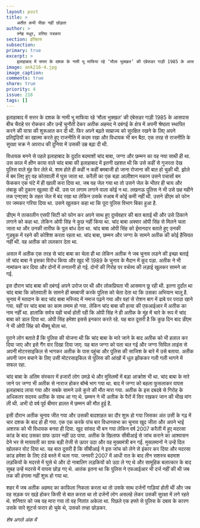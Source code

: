 ```yaml
---
layout: post
title: >
    अतीत कभी पीछा नहीं छोड़ता
author: >
    स्नेह मधुर, वरिष्ठ पत्रकार
section: इतिहास
subsection:
primary: true
excerpt: >
    इलाहाबाद में सत्तर के दशक के नामी भू माफिया रहे ‘मौला भुक्खल’ की एंबेसडर गाड़ी 1985 के आसपास बीच चैराहे पर रोककर और उन्हें चुनौती देकर अतीक अहमद ने दबंगई के क्षेत्र में अपनी श्रेष्ठता स्थापित करने की यात्रा की शुरूआत कर दी थी.
image: ank216-4.jpg
image_caption: 
comments: true
share: true
priority: 4
issue: 216
tags: []
---
```


इलाहाबाद में सत्तर के दशक के नामी भू माफिया रहे ‘मौला भुक्खल’ की एंबेसडर गाड़ी 1985 के आसपास बीच चैराहे पर रोककर और उन्हें चुनौती देकर अतीक अहमद ने दबंगई के क्षेत्र में अपनी श्रेष्ठता स्थापित करने की यात्रा की शुरूआत कर दी थी. फिर अपने बढ़ते साम्राज्य को सुरक्षित रखने के लिए अपने प्रतिद्वंदियों का खात्मा करते हुए राजनीति में कदम रखा और विधायक भी बन बैठा. एक तरह से राजनीति के सुरक्षा चक्र ने अपराध की दुनिया में उसकी उम्र बढ़ा दी थी.

विधायक बनने से पहले इलाहाबाद के दुर्दांत बदमाशों चांद बाबा, जग्गा और छम्मन का वह नया साथी ही था. उस काल में क्षीण काया वाले चांद बाबा की इलाहाबाद में इतनी दहशत थी कि उसे कहीं से गुजरता देख पुलिस वाले मुंह फेर लेते थे. शाम होते ही कहीं न कहीं बमबाजी हो जाना रोजाना की बात हो चुकी थी. झोले में बम लिए हुए वह कोतवाली में घुस जाता था. करैली का एक बड़ा आलीशान मकान उसने पचासों बम फेंककर एक घंटे में ही खाली करा दिया था. जब वह जेल गया था तो उसने जेल के भीतर ही चाय और तंबाकू की दुकान खुलवा दी थी. उस पर लगाम लगाने वाला कोई न था. लखनऊ पुलिस ने भी उसे छह महीने तक एनएसए के तहत जेल में बंद रखा था लेकिन उसके रुआब में कोई कमी नहीं थी. उसने डीएम को फोन पर जमकर गरिया दिया था. उसने खुलकर कहा था कि पूरा पुलिस विभाग बिका हुआ है.

डीएम ने तत्कालीन एसपी सिटी को फोन कर अपने साथ हुए दुर्व्यवहार की बात बताई थी और उसे ठिकाने लगाने को कहा था. लेकिन ओपी सिंह ने कुछ नहीं किया था. चांद बाबा अक्सर ओपी सिंह से मिलने चला जाता था और उनकी तारीफ के पुल बांध देता था. चांद बाबा ओपी सिंह को ईमानदार बताते हुए उनकी गुडबुक में रहने की कोशिश करता रहता था. चांद बाबा, छम्मन और जग्गा के सामने अतीक की कोई हैसियत नहीं थी. वह अतीक को ललकार देता था.

असल में अतीक एक तरह से चांद बाबा का चेला ही था लेकिन अतीक ने जब चुनाव लडने की इच्छा बताई तो चांद बाबा ने इसका विरोध किया और खुद भी 1989 के चुनाव के मैदान में कूद पड़ा. अतीक ने भी नामांकन कर दिया और दोनों में तनातनी हो गई. दोनों की गिरोह पर वर्चस्व की लड़ाई खुलकर सामने आ गई.

इस दौरान चांद बाबा की दबंगई अपने उरोज पर थी और लोकप्रियता भी आसमान छू रही थी. इतना दुर्दांत था चांद बाबा कि कोतवाली के सामने ही बमबाजी करके पुलिस को चेता देता था कि उसका अभियान चालू है. चुनाव में मतदान के बाद चांद बाबा मस्जिद में नमाज पढ़ने गया और वहां से रोशन बाग में ढाबे पर पराठा खाने गया. वहीं पर चांद बाबा का काम तमाम हो गया. लेकिन चांद बाबा की हत्या की एफआईआर में अतीक का नाम नहीं था. हालांकि सर्वत्र यही चर्चा होती रही कि ओपी सिंह ने ही अतीक के मुंह में चारे के रूप में चांद बाबा को डाल दिया था. ओपी सिंह हमेशा इससे इनकार करते रहे. यह बात दूसरी है कि कुछ दिन बाद डीएम ने भी ओपी सिंह को थैंक्यू बोला था.

पुराने लोग बताते हैं कि पुलिस की योजना थी कि चांद बाबा के मारे जाने के बाद अतीक को भी हलाल कर दिया जाए और इसे गैंग वार दिखा दिया जाए. यह बात जग्गा को पता चल गई और जग्गा सिविल लाइंस से अपनी मोटरसाइकिल से भागकर अतीक के पास पहुंचा और पुलिस की साजिश के बारे में उसे बताया. अतीक अपनी जान बचाने के लिए उसी मोटरसाइकिल से पुलिस की आंखों में धूल झोंककर गली गली भागने में सफल रहा.

चांद बाबा के अंतिम संस्कार में हजारों लोग उमड़े थे और मुस्लिमों में बड़ा आक्रोश भी था. चांद बाबा के मारे जाने पर जग्गा भी अतीक से नाराज होकर बॉम्बे भाग गया था. बाद में जग्गा को बहला फुसलाकर वापस इलाहाबाद लाया गया और सबके सामने उसे कुत्ते की मौत मारा गया. अतीक के इस दबदबे से गिरोह के अधिकतर सदस्य अतीक के साथ आ गए थे. छम्मन ने भी अतीक के पैरों में सिर रखकर जान की भीख मांग ली थी. अभी दो वर्ष पूर्व बीमार हालत में छम्मन की मौत हुई है.

इसी दौरान अतीक चुनाव जीत गया और उसकी बादशाहत का दौर शुरू हो गया जिसका अंत उसी के गढ़ में चार दशक के बाद हो ही गया. एक एक करके पांच बार विधानसभा का चुनाव खुद जीता और अपने भाई अशरफ को भी विधायक बनवा ही दिया. खुद सांसद भी बन गया लेकिन वर्ष 2007 करैली में हुए मदरसा कांड के बाद उसका ग्राफ ऊपर नहीं उठ पाया. अतीक के खिलाफ सीबीआई से जांच कराने का आश्वासन देने भर से मायावती का ग्राफ बड़ी तेजी से ऊपर उठा और वह मुख्यमंत्री बन गईं. मुसलमानों ने उन्हें दिल खोलकर वोट दिया था. यह बात दूसरी है कि सीबीआई ने इस जांच को लेने से इंकार कर दिया और मदरसा कांड हमेशा के लिए ठंडे बस्ते में चला गया. जनवरी 2007 में आधी रात के बाद तीन सशस्त्र बदमाश लड़कियों के मदरसे में घुसे थे और दो नाबालिग लड़कियों को उठा ले गए थे और सामूहिक बलात्कार के बाद सुबह उन्हें मदरसे में वापस छोड़ गए थे. आतंक इतना था कि पुलिस ने एफआईआर भी दर्ज नहीं की थी जब तक की हंगामा नहीं शुरू हो गया था.

शहर में जब अतीक अहमद का काफिला निकला करता था तो उसके साथ दर्जनों गाड़ियां होती थीं और जब वह सड़क पर खड़े होकर किसी से बात करता था तो दर्जनों लोग असलहे लेकर उसकी सुरक्षा में लगे रहते थे. शनिवार को जब वह मारा गया तो वह नितांत अकेला था. पिछले एक हफ्ते से पुलिस के दबाव के कारण उसके सारे शूटर्स फरार हो चुके थे, उसको तन्हा छोड़कर.

*शेष अगले अंक में*